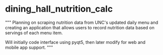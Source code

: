 # dining_hall_nutrition_calc
"""
Planning on scraping nutrition data from UNC's updated daily menu and creating an application that allows users to record nutrition data based on servings of each menu item.

Will initially code interface using pyqt5, then later modify for web and mobile app support.
"""
